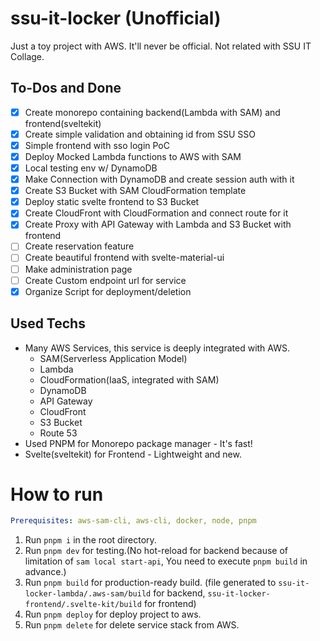 # ssu-it-locker (Unofficial)

Just a toy project with AWS. It'll never be official. Not related with SSU IT Collage.

## To-Dos and Done

- [X] Create monorepo containing backend(Lambda with SAM) and frontend(sveltekit)
- [X] Create simple validation and obtaining id from SSU SSO
- [X] Simple frontend with sso login PoC
- [X] Deploy Mocked Lambda functions to AWS with SAM
- [X] Local testing env w/ DynamoDB
- [X] Make Connection with DynamoDB and create session auth with it
- [X] Create S3 Bucket with SAM CloudFormation template
- [X] Deploy static svelte frontend to S3 Bucket
- [X] Create CloudFront with CloudFormation and connect route for it
- [X] Create Proxy with API Gateway with Lambda and S3 Bucket with frontend
- [ ] Create reservation feature
- [ ] Create beautiful frontend with svelte-material-ui
- [ ] Make administration page
- [ ] Create Custom endpoint url for service
- [X] Organize Script for deployment/deletion

## Used Techs

* Many AWS Services, this service is deeply integrated with AWS.
    * SAM(Serverless Application Model)
    * Lambda
    * CloudFormation(IaaS, integrated with SAM)
    * DynamoDB
    * API Gateway
    * CloudFront
    * S3 Bucket
    * Route 53
* Used PNPM for Monorepo package manager - It's fast!
* Svelte(sveltekit) for Frontend - Lightweight and new.

# How to run

```yaml
Prerequisites: aws-sam-cli, aws-cli, docker, node, pnpm
```

1. Run `pnpm i` in the root directory.
2. Run `pnpm dev` for testing.(No hot-reload for backend because of limitation of `sam local start-api`, You need to
   execute `pnpm build` in advance.)
3. Run `pnpm build` for production-ready build. (file generated to `ssu-it-locker-lambda/.aws-sam/build` for
   backend, `ssu-it-locker-frontend/.svelte-kit/build` for frontend)
4. Run `pnpm deploy` for deploy project to aws.
5. Run `pnpm delete` for delete service stack from AWS.